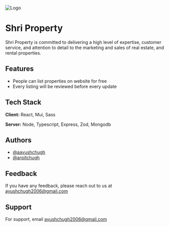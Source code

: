 ![Logo](https://shriproperty.com/images/logo/logo.png)

# Shri Property

Shri Property is committed to delivering a high level of expertise, customer service, and attention to detail to the marketing and sales of real estate, and rental properties.

## Features

-   People can list properties on website for free
-   Every listing will be reviewed before every update

## Tech Stack

**Client:** React, Mui, Sass

**Server:** Node, Typescript, Express, Zod, Mongodb

## Authors

-   [@aayushchugh](https://www.github.com/aayushchugh)
-   [@arpitchugh](https://www.github.com/arpitchugh)

## Feedback

If you have any feedback, please reach out to us at ayushchugh2006@gmail.com

## Support

For support, email ayushchugh2006@gmail.com
